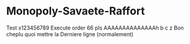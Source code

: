 # Monopoly-Savaete-Raffort

Test x123456789
Execute order 66
pls
AAAAAAAAAAAAAAh
b
c
z
Bon cheplu quoi mettre la
Derniere ligne (normalement)